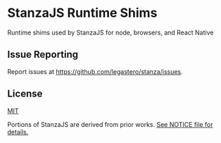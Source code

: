 # StanzaJS Runtime Shims

Runtime shims used by StanzaJS for node, browsers, and React Native

## Issue Reporting

Report issues at https://github.com/legastero/stanza/issues.

## License

[MIT](./LICENSE.md)

Portions of StanzaJS are derived from prior works. [See NOTICE file for details.](./NOTICE.md)